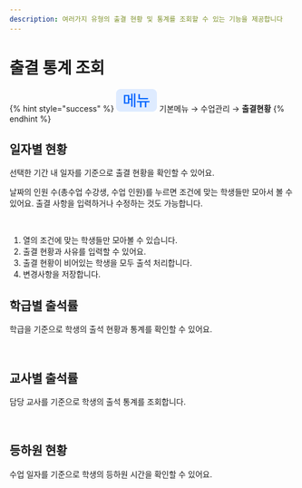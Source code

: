 ```yaml
---
description: 여러가지 유형의 출결 현황 및 통계를 조회할 수 있는 기능을 제공합니다
---
```


# 출결 통계 조회

{% hint style="success" %}
![](../../.gitbook/assets/chip_menu.svg) 기본메뉴 → 수업관리 → **출결현황**
{% endhint %}

## 일자별 현황

선택한 기간 내 일자를 기준으로 출결 현황을 확인할 수 있어요.&#x20;

날짜의 인원 수(총수업 수강생, 수업 인원)를 누르면 조건에 맞는 학생들만 모아서 볼 수 있어요. 출결 사항을 입력하거나 수정하는 것도 가능합니다.

<figure><img src="../../.gitbook/assets/출결현황_일자별.png" alt=""><figcaption></figcaption></figure>

1. 열의 조건에 맞는 학생들만 모아볼 수 있습니다.
2. 출결 현황과 사유를 입력할 수 있어요.
3. 출결 현황이 비어있는 학생을 모두 출석 처리합니다.
4. 변경사항을 저장합니다.

## 학급별 출석률

학급을 기준으로 학생의 출석 현황과 통계를 확인할 수 있어요.

<figure><img src="../../.gitbook/assets/출결현황_학급별 출석률.png" alt=""><figcaption></figcaption></figure>

## 교사별 출석률

담당 교사를 기준으로 학생의 출석 통계를 조회합니다.

<figure><img src="../../.gitbook/assets/출결현황_교사별출석률.png" alt=""><figcaption></figcaption></figure>

## 등하원 현황

수업 일자를 기준으로 학생의 등하원 시간을 확인할 수 있어요.

<figure><img src="../../.gitbook/assets/출결현황_등하원현황.png" alt=""><figcaption></figcaption></figure>
